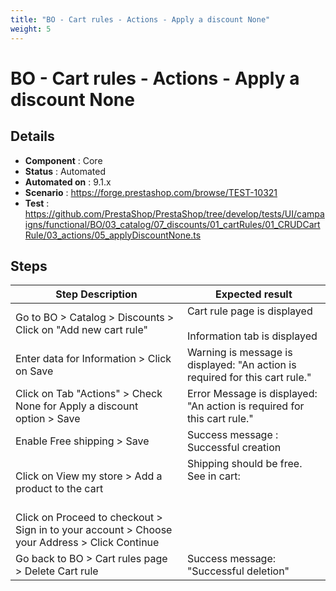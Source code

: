 ```yaml
---
title: "BO - Cart rules - Actions - Apply a discount None"
weight: 5
---
```


# BO - Cart rules - Actions - Apply a discount None
## Details
* **Component** : Core
* **Status** : Automated
* **Automated on** : 9.1.x
* **Scenario** : https://forge.prestashop.com/browse/TEST-10321
* **Test** : https://github.com/PrestaShop/PrestaShop/tree/develop/tests/UI/campaigns/functional/BO/03_catalog/07_discounts/01_cartRules/01_CRUDCartRule/03_actions/05_applyDiscountNone.ts

## Steps
| Step Description | Expected result |
| ----- | ----- |
| Go to BO > Catalog > Discounts > Click on "Add new cart rule" | Cart rule page is displayed<br><br>Information tab is displayed |
| Enter data for Information > Click on Save | Warning is message is displayed: "An action is required for this cart rule." |
| Click on Tab "Actions" > Check None for Apply a discount option > Save | Error Message is displayed: "An action is required for this cart rule." |
| Enable Free shipping > Save | Success message : Successful creation |
| Click on View my store > Add a product to the cart | Shipping should be free. See in cart:<br> <br> <br>|1 item|€34.80|<br>|Shipping|Free|<br>|Total (tax incl.)|€34.80|<br>|test cart rules|Free shipping| |
| Click on Proceed to checkout > Sign in to your account > Choose your Address > Click Continue |  |
| Go back to BO > Cart rules page > Delete Cart rule | Success message: "Successful deletion" |
